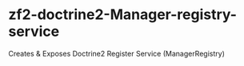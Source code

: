 zf2-doctrine2-Manager-registry-service
==============================

Creates &amp; Exposes Doctrine2 Register Service (ManagerRegistry)
